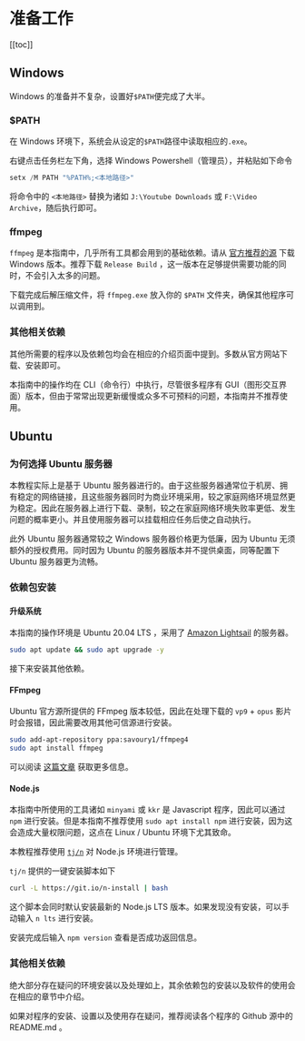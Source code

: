 # 准备工作

[[toc]]

## Windows

Windows 的准备并不复杂，设置好`$PATH`便完成了大半。

### $PATH

在 Windows 环境下，系统会从设定的`$PATH`路径中读取相应的`.exe`。

右键点击任务栏左下角，选择 Windows Powershell（管理员），并粘贴如下命令

```powershell
setx /M PATH "%PATH%;<本地路径>"
```

将命令中的 `<本地路径>` 替换为诸如 `J:\Youtube Downloads` 或 `F:\Video Archive`，随后执行即可。

### ffmpeg

`ffmpeg` 是本指南中，几乎所有工具都会用到的基础依赖。请从 [官方推荐的源](https://www.gyan.dev/ffmpeg/builds/) 下载 Windows 版本。推荐下载 `Release Build` ，这一版本在足够提供需要功能的同时，不会引入太多的问题。

下载完成后解压缩文件，将 `ffmpeg.exe` 放入你的 `$PATH` 文件夹，确保其他程序可以调用到。

### 其他相关依赖

其他所需要的程序以及依赖包均会在相应的介绍页面中提到。多数从官方网站下载、安装即可。

本指南中的操作均在 CLI（命令行）中执行，尽管很多程序有 GUI（图形交互界面）版本，但由于常常出现更新缓慢或众多不可预料的问题，本指南并不推荐使用。

## Ubuntu

### 为何选择 Ubuntu 服务器

本教程实际上是基于 Ubuntu 服务器进行的。由于这些服务器通常位于机房、拥有稳定的网络链接，且这些服务器同时为商业环境采用，较之家庭网络环境显然更为稳定。因此在服务器上进行下载、录制，较之在家庭网络环境失败率更低、发生问题的概率更小。并且使用服务器可以挂载相应任务后使之自动执行。

此外 Ubuntu 服务器通常较之 Windows 服务器价格更为低廉，因为 Ubuntu 无须额外的授权费用。同时因为 Ubuntu 的服务器版本并不提供桌面，同等配置下 Ubuntu 服务器更为流畅。

### 依赖包安装

#### 升级系统

本指南的操作环境是 Ubuntu 20.04 LTS ，采用了 [Amazon Lightsail](https://lightsail.aws.amazon.com/) 的服务器。

```bash
sudo apt update && sudo apt upgrade -y
```

接下来安装其他依赖。

#### FFmpeg

Ubuntu 官方源所提供的 FFmpeg 版本较低，因此在处理下载的 `vp9` + `opus` 影片时会报错，因此需要改用其他可信源进行安装。

```bash
sudo add-apt-repository ppa:savoury1/ffmpeg4
sudo apt install ffmpeg
```

可以阅读 [这篇文章](https://ubuntuhandbook.org/index.php/2021/05/install-ffmpeg-4-4-ppa-ubuntu-20-04-21-04/) 获取更多信息。

#### Node.js

本指南中所使用的工具诸如 `minyami` 或 `kkr` 是 Javascript 程序，因此可以通过 `npm` 进行安装。但是本指南不推荐使用 `sudo apt install npm` 进行安装，因为这会造成大量权限问题，这点在 Linux / Ubuntu 环境下尤其致命。

本教程推荐使用 [`tj/n`](https://github.com/tj/n) 对 Node.js 环境进行管理。

`tj/n` 提供的一键安装脚本如下

```bash
curl -L https://git.io/n-install | bash
```

这个脚本会同时默认安装最新的 Node.js LTS 版本。如果发现没有安装，可以手动输入 `n lts` 进行安装。

安装完成后输入 `npm version` 查看是否成功返回信息。

### 其他相关依赖

绝大部分存在疑问的环境安装以及处理如上，其余依赖包的安装以及软件的使用会在相应的章节中介绍。

如果对程序的安装、设置以及使用存在疑问，推荐阅读各个程序的 Github 源中的 README.md 。
